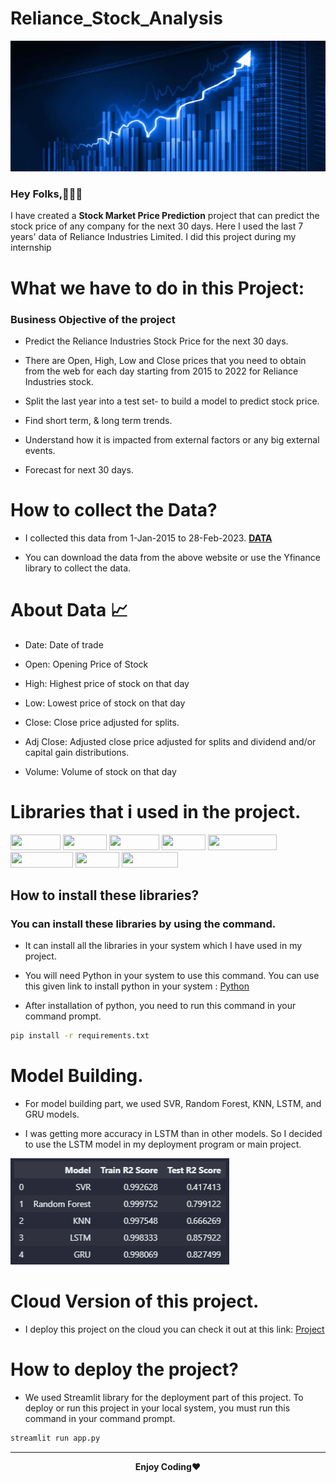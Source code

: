 # Reliance_Stock_Analysis 

![Banner](https://github.com/rajveersinghcse/rajveersinghcse/blob/master/img/StockMarker.jpg)

<h3>Hey Folks,👨🏻‍💻</h3>
<p>I have created a <b>Stock Market Price Prediction</b> project that can predict the stock price of any company for the next 30 days. Here I used the last 7 years' data of Reliance Industries Limited. I did this project during my internship</p>

# What we have to do in this Project:
<h3><b>Business Objective of the project</b></h3>

- Predict the Reliance Industries Stock Price for the next 30 days.

- There are Open, High, Low and Close prices that you need to obtain from the web for each day starting from 2015 to 2022 for Reliance Industries stock.

- Split the last year into a test set- to build a model to predict stock price.

- Find short term, & long term trends.

- Understand how it is impacted from external factors or any big external events.

- Forecast for next 30 days.

# How to collect the Data?

- I collected this data from 1-Jan-2015 to 28-Feb-2023. <b>[DATA](https://finance.yahoo.com/quote/RELIANCE.NS/history?period1=1420070400&period2=1672444800&interval=1d&filter=history&frequency=1d&includeAdjustedClose=true)</b>

- You can download the data from the above website or use the Yfinance library to collect the data.

# About Data 📈 

- Date: Date of trade

- Open: Opening Price of Stock

- High: Highest price of stock on that day

- Low: Lowest price of stock on that day

- Close: Close price adjusted for splits.

- Adj Close: Adjusted close price adjusted for splits and dividend and/or capital gain distributions.

- Volume: Volume of stock on that day


# Libraries that i used in the project. 
<img height="25" width="80" src="https://img.shields.io/badge/python-3670A0?style=for-the-badge&logo=python&logoColor=ffdd54"> <img height="25" width="70" src="https://img.shields.io/badge/numpy-%23013243.svg?style=for-the-badge&logo=numpy&logoColor=white"> <img height="25" width="80" src="https://img.shields.io/badge/Matplotlib-%23ffffff.svg?style=for-the-badge&logo=Matplotlib&logoColor=black"> <img height="25" width="70" src="https://img.shields.io/badge/SciPy-%230C55A5.svg?style=for-the-badge&logo=scipy&logoColor=%white"> <img height="25" width="110" src="https://img.shields.io/badge/scikit--learn-%23F7931E.svg?style=for-the-badge&logo=scikit-learn&logoColor=white"> <img height="25" width="100" src="https://img.shields.io/badge/TensorFlow-%23FF6F00.svg?style=for-the-badge&logo=TensorFlow&logoColor=white"> <img height="25" width="70" src="https://img.shields.io/badge/Keras-%23D00000.svg?style=for-the-badge&logo=Keras&logoColor=white"> <img height="25" width="90" src="https://img.shields.io/badge/Streamlit-FF4B4B?style=for-the-badge&logo=Streamlit&logoColor=white"> 


## How to install these libraries?

### You can install these libraries by using the command.

- It can install all the libraries in your system which I have used in my project. 

- You will need Python in your system to use this command. You can use this given link to install python in your system : [Python](https://www.python.org/downloads/)

- After installation of python, you need to run this command in your command prompt.

```bash
pip install -r requirements.txt 
```
# Model Building.
- For model building part, we used SVR, Random Forest, KNN, LSTM, and GRU models.

- I was getting more accuracy in LSTM than in other models. So I decided to use the LSTM model in my deployment program or main project.
<img height="170" width="350" src="https://github.com/rajveersinghcse/rajveersinghcse/blob/master/img/ModelBuilding.png" alt="ModelBuilding">

# Cloud Version of this project.
- I deploy this project on the cloud you can check it out at this link: [Project](https://rajveersinghcse-reliance-stock-market-prediction-app-0xijl8.streamlit.app/)


# How to deploy the project?
- We used Streamlit library for the deployment part of this project. To deploy or run this project in your local system, you must run this command in your command prompt.
```bash
streamlit run app.py 
```
---
<p align="center">
<b>Enjoy Coding</b>❤
</p>
